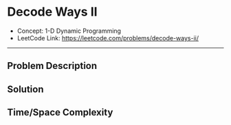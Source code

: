 # Decode Ways II

- Concept: 1-D Dynamic Programming
- LeetCode Link: https://leetcode.com/problems/decode-ways-ii/

---

## Problem Description

## Solution

## Time/Space Complexity

